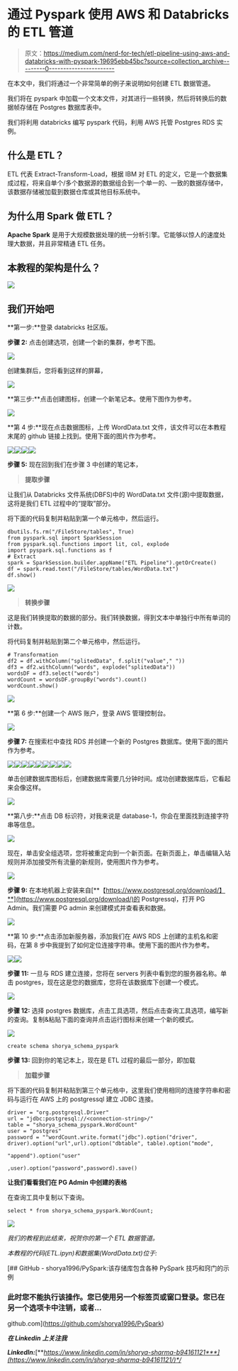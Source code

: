 # 通过 Pyspark 使用 AWS 和 Databricks 的 ETL 管道

> 原文：<https://medium.com/nerd-for-tech/etl-pipeline-using-aws-and-databricks-with-pyspark-19695ebb45bc?source=collection_archive---------0----------------------->

在本文中，我们将通过一个非常简单的例子来说明如何创建 ETL 数据管道。

我们将在 pyspark 中加载一个文本文件，对其进行一些转换，然后将转换后的数据帧存储在 Postgres 数据库表中。

我们将利用 databricks 编写 pyspark 代码，利用 AWS 托管 Postgres RDS 实例。

## 什么是 ETL？

ETL 代表 Extract-Transform-Load，根据 IBM 对 ETL 的定义，它是一个数据集成过程，将来自单个/多个数据源的数据组合到一个单一的、一致的数据存储中，该数据存储被加载到数据仓库或其他目标系统中。

## 为什么用 Spark 做 ETL？

**Apache Spark** 是用于大规模数据处理的统一分析引擎。它能够以惊人的速度处理大数据，并且非常精通 ETL 任务。

## 本教程的架构是什么？

![](img/cee2492541466375a667c2eb3bbe6e82.png)

## 我们开始吧

**第一步:**登录 databricks 社区版。

**步骤 2:** 点击创建选项，创建一个新的集群，参考下图。

![](img/3d344d5fb7af368cf8b72bd3de1d0dd7.png)

创建集群后，您将看到这样的屏幕，

![](img/ac2a26e42faa5edf9e65668df2f48312.png)

**第三步:**点击创建图标，创建一个新笔记本。使用下图作为参考。

![](img/8e60c0df8bc756d63a51afde332a667e.png)

**第 4 步:**现在点击数据图标，上传 WordData.txt 文件，该文件可以在本教程末尾的 github 链接上找到。使用下面的图片作为参考。

![](img/0b17fcdb34a6ff32310f4dbaae935733.png)![](img/94ebea6a90c6c6f7e06dcb5b912da61b.png)![](img/a9955407e63c9a24b6e11005a04856d4.png)![](img/a9955407e63c9a24b6e11005a04856d4.png)

**步骤 5:** 现在回到我们在步骤 3 中创建的笔记本，

> **提取步骤**

让我们从 Databricks 文件系统(DBFS)中的 WordData.txt 文件(源)中提取数据，这将是我们 ETL 过程中的“提取”部分。

将下面的代码复制并粘贴到第一个单元格中，然后运行。

```
dbutils.fs.rm("/FileStore/tables", True)
from pyspark.sql import SparkSession
from pyspark.sql.functions import lit, col, explode
import pyspark.sql.functions as f
# Extract
spark = SparkSession.builder.appName("ETL Pipeline").getOrCreate()
df = spark.read.text("/FileStore/tables/WordData.txt")
df.show()
```

![](img/a01b852e7f7a6c413f7197570bf65c40.png)

> **转换步骤**

这是我们转换提取的数据的部分。我们转换数据，得到文本中单独行中所有单词的计数。

将代码复制并粘贴到第二个单元格中，然后运行。

```
# Transformation
df2 = df.withColumn("splitedData", f.split("value"," "))
df3 = df2.withColumn("words", explode("splitedData"))
wordsDF = df3.select("words")
wordCount = wordsDF.groupBy("words").count()
wordCount.show()
```

![](img/8557bae5cd6a23085da5abe29639d79d.png)

**第 6 步:**创建一个 AWS 账户，登录 AWS 管理控制台。

![](img/52b015e2186541c4428ca9de0dbfda3f.png)

**步骤 7:** 在搜索栏中查找 RDS 并创建一个新的 Postgres 数据库。使用下面的图片作为参考。

![](img/104939d6c9ca94a5fc1535856c602ea0.png)![](img/7ad0c31d87834f584c8f27b0f9e2957d.png)![](img/0947cb0e227596a54222d0cd607994a1.png)![](img/4119a5b2054999e8f4019047950ae460.png)![](img/82cc4c57524e89353bd12b1e4339357b.png)![](img/f220b380369a0756305d940e43320bb6.png)![](img/76585b2738d08fe06858c0bd3be6bbf7.png)![](img/4257f2d39786d2e0909b01e817875b9e.png)![](img/aa00821469c402c27627c6e985fe51a4.png)

单击创建数据库图标后，创建数据库需要几分钟时间。成功创建数据库后，它看起来会像这样。

![](img/c42bad15b5217dcec852bb4ddd8b306a.png)

**第八步:**点击 DB 标识符，对我来说是 database-1，你会在里面找到连接字符串等信息。

![](img/8c4cc80c86a7dbfb9a29e792d9b32702.png)

现在，单击安全组选项，您将被重定向到一个新页面。在新页面上，单击编辑入站规则并添加接受所有流量的新规则，使用图片作为参考。

![](img/f040a025c603bd14cc9b0bd0f9d7f322.png)

**步骤 9:** 在本地机器上安装来自[**【https://www.postgresql.org/download/】**](https://www.postgresql.org/download/)的 Postgressql，打开 PG Admin。我们需要 PG admin 来创建模式并查看表和数据。

![](img/fb5ed23ab286f2a1b25bc4132588d438.png)

**第 10 步:**点击添加新服务器，添加我们在 AWS RDS 上创建的主机名和密码，在第 8 步中我提到了如何定位连接字符串。使用下面的图片作为参考。

![](img/1e6cd1d27abdb3d92e837daec0a1d6e9.png)![](img/5b516c7c2cc3100ba3a97d65cea95ef8.png)

**步骤 11:** 一旦与 RDS 建立连接，您将在 servers 列表中看到您的服务器名称。单击 postgres，现在这是您的数据库，您将在该数据库下创建一个模式。

![](img/b05f39eac19a86fd44e009cc50534bdc.png)

**步骤 12:** 选择 postgres 数据库，点击工具选项，然后点击查询工具选项，编写新的查询。复制&粘贴下面的查询并点击运行图标来创建一个新的模式。

![](img/27f47b2bfc25ca07395a6050b7862bf9.png)

```
create schema shorya_schema_pyspark
```

**步骤 13:** 回到你的笔记本上，现在是 ETL 过程的最后一部分，即加载

> **加载步骤**

将下面的代码复制并粘贴到第三个单元格中，这里我们使用相同的连接字符串和密码与运行在 AWS 上的 postgressql 建立 JDBC 连接。

```
driver = "org.postgresql.Driver"
url = "jdbc:postgresql://<connection-string>/"
table = "shorya_schema_pyspark.WordCount"
user = "postgres"
password = ""wordCount.write.format("jdbc").option("driver", driver).option("url",url).option("dbtable", table).option("mode",
                                                                                                          "append").option("user"
                                                                                                                           ,user).option("password",password).save()
```

**让我们看看我们在 PG Admin 中创建的表格**

在查询工具中复制以下查询。

```
select * from shorya_schema_pyspark.WordCount;
```

![](img/018d28f78f544c026bf976fb77cf4834.png)

*我们的教程到此结束，祝贺你的第一个 ETL 数据管道。*

*本教程的代码(ETL.ipyn)和数据集(WordData.txt)位于:*

[](https://github.com/shorya1996/PySpark) [## GitHub - shorya1996/PySpark:该存储库包含各种 PySpark 技巧和窍门的示例

### 此时您不能执行该操作。您已使用另一个标签页或窗口登录。您已在另一个选项卡中注销，或者…

github.com](https://github.com/shorya1996/PySpark) 

***在 Linkedin 上关注我***

***LinkedIn:***[***https://www.linkedin.com/in/shorya-sharma-b94161121***](https://www.linkedin.com/in/shorya-sharma-b94161121/)*/*